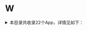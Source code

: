 # W
<details>
<summary>
本目录共收录22个App，详情见如下：
</summary>

- [WPSOffice](https://github.com/zirawell/Ad-Cleaner/tree/main/Adblock/App/W/WPSOffice)
- [Weico](https://github.com/zirawell/Ad-Cleaner/tree/main/Adblock/App/W/Weico)
- [WiFi万能钥匙](https://github.com/zirawell/Ad-Cleaner/tree/main/Adblock/App/W/WiFi%E4%B8%87%E8%83%BD%E9%92%A5%E5%8C%99)
- [万词王](https://github.com/zirawell/Ad-Cleaner/tree/main/Adblock/App/W/%E4%B8%87%E8%AF%8D%E7%8E%8B)
- [唯品会](https://github.com/zirawell/Ad-Cleaner/tree/main/Adblock/App/W/%E5%94%AF%E5%93%81%E4%BC%9A)
- [威锋](https://github.com/zirawell/Ad-Cleaner/tree/main/Adblock/App/W/%E5%A8%81%E9%94%8B)
- [完美世界电竞](https://github.com/zirawell/Ad-Cleaner/tree/main/Adblock/App/W/%E5%AE%8C%E7%BE%8E%E4%B8%96%E7%95%8C%E7%94%B5%E7%AB%9E)
- [微信](https://github.com/zirawell/Ad-Cleaner/tree/main/Adblock/App/W/%E5%BE%AE%E4%BF%A1)
- [微博](https://github.com/zirawell/Ad-Cleaner/tree/main/Adblock/App/W/%E5%BE%AE%E5%8D%9A)
- [微店](https://github.com/zirawell/Ad-Cleaner/tree/main/Adblock/App/W/%E5%BE%AE%E5%BA%97)
- [无他相机](https://github.com/zirawell/Ad-Cleaner/tree/main/Adblock/App/W/%E6%97%A0%E4%BB%96%E7%9B%B8%E6%9C%BA)
- [无忧行](https://github.com/zirawell/Ad-Cleaner/tree/main/Adblock/App/W/%E6%97%A0%E5%BF%A7%E8%A1%8C)
- [网上国网](https://github.com/zirawell/Ad-Cleaner/tree/main/Adblock/App/W/%E7%BD%91%E4%B8%8A%E5%9B%BD%E7%BD%91)
- [网易严选](https://github.com/zirawell/Ad-Cleaner/tree/main/Adblock/App/W/%E7%BD%91%E6%98%93%E4%B8%A5%E9%80%89)
- [网易云音乐](https://github.com/zirawell/Ad-Cleaner/tree/main/Adblock/App/W/%E7%BD%91%E6%98%93%E4%BA%91%E9%9F%B3%E4%B9%90)
- [网易大神](https://github.com/zirawell/Ad-Cleaner/tree/main/Adblock/App/W/%E7%BD%91%E6%98%93%E5%A4%A7%E7%A5%9E)
- [网易新闻](https://github.com/zirawell/Ad-Cleaner/tree/main/Adblock/App/W/%E7%BD%91%E6%98%93%E6%96%B0%E9%97%BB)
- [网易有道词典](https://github.com/zirawell/Ad-Cleaner/tree/main/Adblock/App/W/%E7%BD%91%E6%98%93%E6%9C%89%E9%81%93%E8%AF%8D%E5%85%B8)
- [网易考拉](https://github.com/zirawell/Ad-Cleaner/tree/main/Adblock/App/W/%E7%BD%91%E6%98%93%E8%80%83%E6%8B%89)
- [网易蜗牛读书](https://github.com/zirawell/Ad-Cleaner/tree/main/Adblock/App/W/%E7%BD%91%E6%98%93%E8%9C%97%E7%89%9B%E8%AF%BB%E4%B9%A6)
- [网易邮箱大师](https://github.com/zirawell/Ad-Cleaner/tree/main/Adblock/App/W/%E7%BD%91%E6%98%93%E9%82%AE%E7%AE%B1%E5%A4%A7%E5%B8%88)
- [蜗牛睡眠](https://github.com/zirawell/Ad-Cleaner/tree/main/Adblock/App/W/%E8%9C%97%E7%89%9B%E7%9D%A1%E7%9C%A0)

</details>